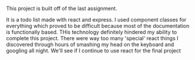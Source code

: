 This project is built off of the last assignment.

It is a todo list made with react and express. I used component classes for everything which proved to be difficult because most of the documentation is functionally based.
THis technology definitely  hindered my ability to complete this project. There were way too many 'special' react things I discovered  through hours of smashing my head on the keyboard  and googling all night. We'll see if I continue to use react for the final project